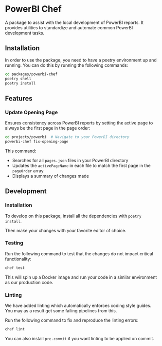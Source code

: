 # PowerBI Chef

A package to assist with the local development of PowerBI reports. It provides utilities to standardize and automate common PowerBI development tasks.

## Installation

In order to use the package, you need to have a poetry environment up and running. You can do this by running the following commands:

```bash
cd packages/powerbi-chef
poetry shell
poetry install
```

## Features

### Update Opening Page

Ensures consistency across PowerBI reports by setting the active page to always be the first page in the page order:

```bash
cd projects/powerbi  # Navigate to your PowerBI directory
powerbi-chef fix-opening-page
```

This command:
- Searches for all `pages.json` files in your PowerBI directory
- Updates the `activePageName` in each file to match the first page in the `pageOrder` array
- Displays a summary of changes made

## Development

### Installation
To develop on this package, install all the dependencies with `poetry install`.

Then make your changes with your favorite editor of choice.

### Testing
Run the following command to test that the changes do not impact critical functionality:

```bash
chef test
```
This will spin up a Docker image and run your code in a similar environment as our production code.

### Linting
We have added linting which automatically enforces coding style guides.
You may as a result get some failing pipelines from this.

Run the following command to fix and reproduce the linting errors:

```bash
chef lint
```

You can also install `pre-commit` if you want linting to be applied on commit.
